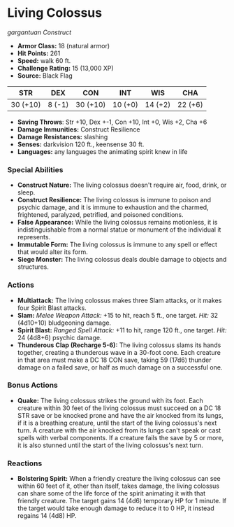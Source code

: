 # Living Colossus

*gargantuan* *Construct*

- **Armor Class:** 18 (natural armor)
- **Hit Points:** 261 
- **Speed:** walk 60 ft.
- **Challenge Rating:** 15 (13,000 XP)
- **Source:** Black Flag

| STR | DEX | CON | INT | WIS | CHA |
| --- | --- | --- | --- | --- | --- |
| 30 (+10) | 8 (-1) | 30 (+10) | 10 (+0) | 14 (+2) | 22 (+6) |

- **Saving Throws**: Str +10, Dex +-1, Con +10, Int +0, Wis +2, Cha +6
- **Damage Immunities:** Construct Resilience
- **Damage Resistances:** slashing
- **Senses:** darkvision 120 ft., keensense 30 ft.
- **Languages:** any languages the animating spirit knew in life

### Special Abilities

- **Construct Nature:** The living colossus doesn't require air, food, drink, or sleep.
- **Construct Resilience:** The living colossus is immune to poison and psychic damage, and it is immune to exhaustion and the charmed, frightened, paralyzed, petrified, and poisoned conditions.
- **False Appearance:** While the living colossus remains motionless, it is indistinguishable from a normal statue or monument of the individual it represents.
- **Immutable Form:** The living colossus is immune to any spell or effect that would alter its form.
- **Siege Monster:** The living colossus deals double damage to objects and structures.

### Actions

- **Multiattack:** The living colossus makes three Slam attacks, or it makes four Spirit Blast attacks.
- **Slam:** _Melee Weapon Attack:_ +15 to hit, reach 5 ft., one target. _Hit:_ 32 (4d10+10) bludgeoning damage.
- **Spirit Blast:** _Ranged Spell Attack:_ +11 to hit, range 120 ft., one target. _Hit:_ 24 (4d8+6) psychic damage.
- **Thunderous Clap (Recharge 5-6):** The living colossus slams its hands together, creating a thunderous wave in a 30-foot cone. Each creature in that area must make a DC 18 CON save, taking 59 (17d6) thunder damage on a failed save, or half as much damage on a successful one.

### Bonus Actions

- **Quake:** The living colossus strikes the ground with its foot. Each creature within 30 feet of the living colossus must succeed on a DC 18 STR save or be knocked prone and have the air knocked from its lungs, if it is a breathing creature, until the start of the living colossus's next turn. A creature with the air knocked from its lungs can't speak or cast spells with verbal components. If a creature fails the save by 5 or more, it is also stunned until the start of the living colossus's next turn.

### Reactions

- **Bolstering Spirit:** When a friendly creature the living colossus can see within 60 feet of it, other than itself, takes damage, the living colossus can share some of the life force of the spirit animating it with that friendly creature. The target gains 14 (4d6) temporary HP for 1 minute. If the target would take enough damage to reduce it to 0 HP, it instead regains 14 (4d8) HP.
